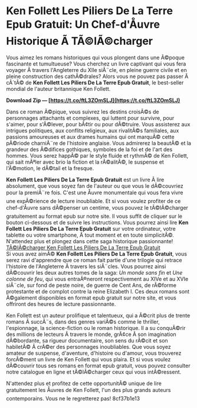 # Ken Follett Les Piliers De La Terre Epub Gratuit: Un Chef-d'Åuvre Historique Ã  TÃ©lÃ©charger
  
Vous aimez les romans historiques qui vous plongent dans une Ã©poque fascinante et tumultueuse? Vous cherchez un livre captivant qui vous fera voyager Ã  travers l'Angleterre du XIIe siÃ¨cle, en pleine guerre civile et en pleine construction des cathÃ©drales? Alors vous ne pouvez pas passer Ã  cÃ´tÃ© de **Ken Follett Les Piliers De La Terre Epub Gratuit**, le best-seller mondial de l'auteur britannique Ken Follett.
 
**Download Zip — [https://t.co/ftL3ZOmSLJ](https://t.co/ftL3ZOmSLJ)**


  
Dans ce roman Ã©pique, vous suivrez les destins croisÃ©s de personnages attachants et complexes, qui luttent pour survivre, pour s'aimer, pour s'Ã©lever, pour bÃ¢tir ou pour dÃ©truire. Vous assisterez aux intrigues politiques, aux conflits religieux, aux rivalitÃ©s familiales, aux passions amoureuses et aux drames humains qui ont marquÃ© cette pÃ©riode charniÃ¨re de l'histoire anglaise. Vous admirerez la beautÃ© et la grandeur des Ã©difices gothiques, symboles de la foi et de l'art des hommes. Vous serez happÃ© par le style fluide et rythmÃ© de Ken Follett, qui sait mÃªler avec brio la fiction et la rÃ©alitÃ©, le suspense et l'Ã©motion, le dÃ©tail et la fresque.
  
**Ken Follett Les Piliers De La Terre Epub Gratuit** est un livre Ã  lire absolument, que vous soyez fan de l'auteur ou que vous le dÃ©couvriez pour la premiÃ¨re fois. C'est une Åuvre monumentale qui vous fera vivre une expÃ©rience de lecture inoubliable. Et si vous voulez profiter de ce chef-d'Åuvre sans dÃ©penser un centime, vous pouvez le tÃ©lÃ©charger gratuitement au format epub sur notre site. Il vous suffit de cliquer sur le bouton ci-dessous et de suivre les instructions. Vous pourrez ainsi lire **Ken Follett Les Piliers De La Terre Epub Gratuit** sur votre ordinateur, votre tablette ou votre smartphone, Ã  tout moment et en toute simplicitÃ©. N'attendez plus et plongez dans cette saga historique passionnante!
  [TÃ©lÃ©charger Ken Follett Les Piliers De La Terre Epub Gratuit](https://idoc.pub/documents/les-piliers-de-la-terre-ebook-gratuit8-143055pgk94j)  
Si vous avez aimÃ© **Ken Follett Les Piliers De La Terre Epub Gratuit**, vous serez ravi d'apprendre que ce roman fait partie d'une trilogie qui retrace l'histoire de l'Angleterre Ã  travers les siÃ¨cles. Vous pourrez ainsi dÃ©couvrir les deux autres tomes de la saga: *Un monde sans fin* et *Une colonne de feu*, qui vous entraÃ®neront respectivement au XIVe et au XVIe siÃ¨cle, sur fond de peste noire, de guerre de Cent Ans, de rÃ©forme protestante et de complot contre la reine Elizabeth I. Ces deux romans sont Ã©galement disponibles en format epub gratuit sur notre site, et vous offriront des heures de lecture passionnante.
  
Ken Follett est un auteur prolifique et talentueux, qui a Ã©crit plus de trente romans Ã  succÃ¨s, dans des genres variÃ©s comme le thriller, l'espionnage, la science-fiction ou le roman historique. Il a su conquÃ©rir des millions de lecteurs Ã  travers le monde, grÃ¢ce Ã  son imagination dÃ©bordante, sa rigueur documentaire, son sens du rÃ©cit et son habiletÃ© Ã  crÃ©er des personnages inoubliables. Que vous soyez amateur de suspense, d'aventure, d'histoire ou d'amour, vous trouverez forcÃ©ment un livre de Ken Follett qui vous plaira. Et si vous voulez dÃ©couvrir tous ses romans en format epub gratuit, vous pouvez consulter notre catalogue en ligne et tÃ©lÃ©charger ceux qui vous intÃ©ressent.
  
N'attendez plus et profitez de cette opportunitÃ© unique de lire gratuitement les Åuvres de Ken Follett, l'un des plus grands auteurs contemporains. Vous ne le regretterez pas!
 8cf37b1e13
 
